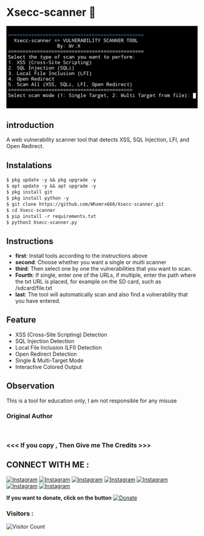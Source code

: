 # Xsecc-scanner 🔎
![Xsecc-scanner preview](Xsecc-scanner.jpg)

## introduction
A web vulnerability scanner tool that detects XSS, SQL Injection, LFI, and Open Redirect.

## Instalations
```
$ pkg update -y && pkg upgrade -y
$ apt update -y && apt upgrade -y
$ pkg install git
$ pkg install python -y
$ git clone https://github.com/Whomrx666/Xsecc-scanner.git
$ cd Xsecc-scanner
$ pip install -r requirements.txt
$ python3 Xsecc-scanner.py
```

## Instructions
- **first**: Install tools according to the instructions above
- **second**: Choose whether you want a single or multi scanner
- **third**: Then select one by one the vulnerabilities that you want to scan.
- **Fourth**: If single, enter one of the URLs, if multiple, enter the path where the txt URL is placed, for example on the SD card, such as /sdcard/file.txt
- **last**: The tool will automatically scan and also find a vulnerability that you have entered.

## Feature
- XSS (Cross-Site Scripting) Detection
- SQL Injection Detection
- Local File Inclusion (LFI) Detection
- Open Redirect Detection
- Single & Multi-Target Mode
- Interactive Colored Output

## Observation
This is a tool for education only, I am not responsible for any misuse
### Original Author
<a href="https://github.com/Whomrx666"><img src="https://img.shields.io/badge/Original-Author-brightgreen.svg" alt=""/></a>

### <<< If you copy , Then Give me The Credits >>>

## CONNECT WITH ME :

[![Instagram](https://img.shields.io/badge/WEBSITE-VISIT-yellow?style=for-the-badge&logo=blogger)](https://whomrxhackers.blogspot.com/)
[![Instagram](https://img.shields.io/badge/TWITTER-FOLLOW-red?style=for-the-badge&logo=x)](https://twitter.com/whomrx666)
[![Instagram](https://img.shields.io/badge/YOUTUBE-SUBSCRIBE-red?style=for-the-badge&logo=youtube)](https://youtube.com/@whomrxhackers)
[![Instagram](https://img.shields.io/badge/FACEBOOK-LIKE-red?style=for-the-badge&logo=facebook)](https://facebook.com/https://www.facebook.com/whomrx.666)
[![Instagram](https://img.shields.io/badge/TELEGRAM-CONNECT-red?style=for-the-badge&logo=telegram)](https://t.me/@Whomr_X)
[![Instagram](https://img.shields.io/badge/GMAIL-CONTACT-red?style=for-the-badge&logo=gmail)](mailto:whomrx666@gmail.com)
[![Instagram](https://img.shields.io/badge/TIKTOK-FOLLOW-red?style=for-the-badge&logo=tiktok)](https://www.tiktok.com/@whomr.x)

**If you want to donate, click on the button**
<a href="https://saweria.co/whomrx"><img title="Donate" src="https://img.shields.io/badge/Donate-admin finder-yellow?style=for-the-badge&logo=github"></a>

### Visitors :
![Visitor Count](https://profile-counter.glitch.me/Whomrx666/count.svg)